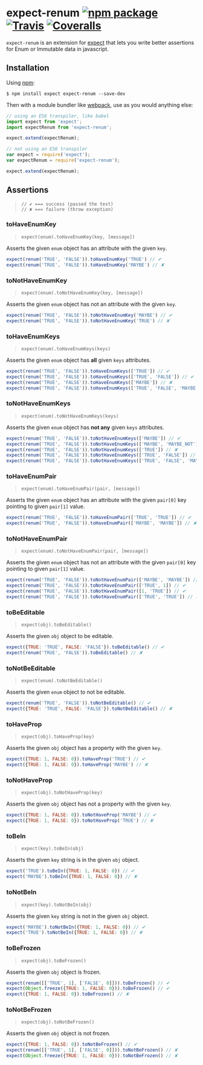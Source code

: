 # expect-renum [![npm package][npm-badge]][npm] [![Travis][build-badge]][build] [![Coveralls][coverage-badge]][coverage]

[build-badge]: https://img.shields.io/travis/bydooweedoo/expect-renum/master.svg?style=flat-square
[build]: https://travis-ci.org/bydooweedoo/expect-renum

[coverage-badge]: https://img.shields.io/codecov/c/github/bydooweedoo/expect-renum.svg?style=flat-square
[coverage]: https://codecov.io/github/bydooweedoo/expect-renum

[npm-badge]: https://img.shields.io/npm/v/expect-renum.svg?style=flat-square
[npm]: https://www.npmjs.org/package/expect-renum

`expect-renum` is an extension for [expect](https://github.com/mjackson/expect) that lets you write better assertions for Enum or Immutable data in javascript.

## Installation

Using [npm](https://www.npmjs.org/):

    $ npm install expect expect-renum --save-dev

Then with a module bundler like [webpack](https://webpack.github.io/), use as you would anything else:

```js
// using an ES6 transpiler, like babel
import expect from 'expect';
import expectRenum from 'expect-renum';

expect.extend(expectRenum);

// not using an ES6 transpiler
var expect = require('expect');
var expectRenum = require('expect-renum');

expect.extend(expectRenum);
```

## Assertions

> `// ✔ === success (passed the test)`<br />
> `// ✘ === failure (throw exception)`

### toHaveEnumKey

> `expect(enum).toHaveEnumKey(key, [message])`

Asserts the given `enum` object has an attribute with the given `key`.

```js
expect(renum('TRUE', 'FALSE')).toHaveEnumKey('TRUE') // ✔
expect(renum('TRUE', 'FALSE')).toHaveEnumKey('MAYBE') // ✘
```

### toNotHaveEnumKey

> `expect(enum).toNotHaveEnumKey(key, [message])`

Asserts the given `enum` object has not an attribute with the given `key`.

```js
expect(renum('TRUE', 'FALSE')).toNotHaveEnumKey('MAYBE') // ✔
expect(renum('TRUE', 'FALSE')).toNotHaveEnumKey('TRUE') // ✘
```

### toHaveEnumKeys

> `expect(enum).toHaveEnumKeys(keys)`

Asserts the given `enum` object has **all** given `keys` attributes.

```js
expect(renum('TRUE', 'FALSE')).toHaveEnumKeys(['TRUE']) // ✔
expect(renum('TRUE', 'FALSE')).toHaveEnumKeys(['TRUE', 'FALSE']) // ✔
expect(renum('TRUE', 'FALSE')).toHaveEnumKeys(['MAYBE']) // ✘
expect(renum('TRUE', 'FALSE')).toHaveEnumKeys(['TRUE', 'FALSE', 'MAYBE']) // ✘
```

### toNotHaveEnumKeys

> `expect(enum).toNotHaveEnumKeys(keys)`

Asserts the given `enum` object has **not any** given `keys` attributes.

```js
expect(renum('TRUE', 'FALSE')).toNotHaveEnumKeys(['MAYBE']) // ✔
expect(renum('TRUE', 'FALSE')).toNotHaveEnumKeys(['MAYBE', 'MAYBE_NOT']) // ✔
expect(renum('TRUE', 'FALSE')).toNotHaveEnumKeys(['TRUE']) // ✘
expect(renum('TRUE', 'FALSE')).toNotHaveEnumKeys(['TRUE', 'FALSE']) // ✘
expect(renum('TRUE', 'FALSE')).toNotHaveEnumKeys(['TRUE', 'FALSE', 'MAYBE']) // ✘
```

### toHaveEnumPair

> `expect(enum).toHaveEnumPair(pair, [message])`

Asserts the given `enum` object has an attribute with the given `pair[0]` key pointing to given `pair[1]` value.

```js
expect(renum('TRUE', 'FALSE')).toHaveEnumPair(['TRUE', 'TRUE']) // ✔
expect(renum('TRUE', 'FALSE')).toHaveEnumPair(['MAYBE', 'MAYBE']) // ✘
```

### toNotHaveEnumPair

> `expect(enum).toNotHaveEnumPair(pair, [message])`

Asserts the given `enum` object has not an attribute with the given `pair[0]` key pointing to given `pair[1]` value.

```js
expect(renum('TRUE', 'FALSE')).toNotHaveEnumPair(['MAYBE', 'MAYBE']) // ✔
expect(renum('TRUE', 'FALSE')).toNotHaveEnumPair(['TRUE', 1]) // ✔
expect(renum('TRUE', 'FALSE')).toNotHaveEnumPair([1, 'TRUE']) // ✔
expect(renum('TRUE', 'FALSE')).toNotHaveEnumPair(['TRUE', 'TRUE']) // ✘
```

### toBeEditable

> `expect(obj).toBeEditable()`

Asserts the given `obj` object to be editable.

```js
expect({TRUE: 'TRUE', FALSE: 'FALSE'}).toBeEditable() // ✔
expect(renum('TRUE', 'FALSE')).toBeEditable() // ✘
```

### toNotBeEditable

> `expect(enum).toNotBeEditable()`

Asserts the given `enum` object to not be editable.

```js
expect(renum('TRUE', 'FALSE')).toNotBeEditable() // ✔
expect({TRUE: 'TRUE', FALSE: 'FALSE'}).toNotBeEditable() // ✘
```

### toHaveProp

> `expect(obj).toHaveProp(key)`

Asserts the given `obj` object has a property with the given `key`.

```js
expect({TRUE: 1, FALSE: 0}).toHaveProp('TRUE') // ✔
expect({TRUE: 1, FALSE: 0}).toHaveProp('MAYBE') // ✘
```

### toNotHaveProp

> `expect(obj).toNotHaveProp(key)`

Asserts the given `obj` object has not a property with the given `key`.

```js
expect({TRUE: 1, FALSE: 0}).toNotHaveProp('MAYBE') // ✔
expect({TRUE: 1, FALSE: 0}).toNotHaveProp('TRUE') // ✘
```

### toBeIn

> `expect(key).toBeIn(obj)`

Asserts the given `key` string is in the given `obj` object.

```js
expect('TRUE').toBeIn({TRUE: 1, FALSE: 0}) // ✔
expect('MAYBE').toBeIn({TRUE: 1, FALSE: 0}) // ✘
```

### toNotBeIn

> `expect(key).toNotBeIn(obj)`

Asserts the given `key` string is not in the given `obj` object.

```js
expect('MAYBE').toNotBeIn({TRUE: 1, FALSE: 0}) // ✔
expect('TRUE').toNotBeIn({TRUE: 1, FALSE: 0}) // ✘
```

### toBeFrozen

> `expect(obj).toBeFrozen()`

Asserts the given `obj` object is frozen.

```js
expect(renum([['TRUE', 1], ['FALSE', 0]])).toBeFrozen() // ✔
expect(Object.freeze({TRUE: 1, FALSE: 0})).toBeFrozen() // ✔
expect({TRUE: 1, FALSE: 0}).toBeFrozen() // ✘
```

### toNotBeFrozen

> `expect(obj).toNotBeFrozen()`

Asserts the given `obj` object is not frozen.

```js
expect({TRUE: 1, FALSE: 0}).toNotBeFrozen() // ✔
expect(renum([['TRUE', 1], ['FALSE', 0]])).toNotBeFrozen() // ✘
expect(Object.freeze({TRUE: 1, FALSE: 0})).toNotBeFrozen() // ✘
```
